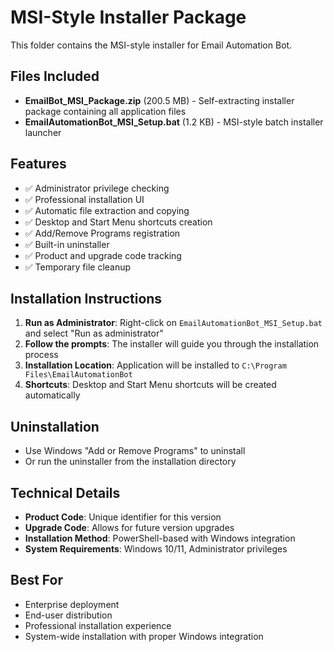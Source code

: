 # MSI-Style Installer Package

This folder contains the MSI-style installer for Email Automation Bot.

## Files Included

- **EmailBot_MSI_Package.zip** (200.5 MB) - Self-extracting installer package containing all application files
- **EmailAutomationBot_MSI_Setup.bat** (1.2 KB) - MSI-style batch installer launcher

## Features

- ✅ Administrator privilege checking
- ✅ Professional installation UI
- ✅ Automatic file extraction and copying
- ✅ Desktop and Start Menu shortcuts creation
- ✅ Add/Remove Programs registration
- ✅ Built-in uninstaller
- ✅ Product and upgrade code tracking
- ✅ Temporary file cleanup

## Installation Instructions

1. **Run as Administrator**: Right-click on `EmailAutomationBot_MSI_Setup.bat` and select "Run as administrator"
2. **Follow the prompts**: The installer will guide you through the installation process
3. **Installation Location**: Application will be installed to `C:\Program Files\EmailAutomationBot`
4. **Shortcuts**: Desktop and Start Menu shortcuts will be created automatically

## Uninstallation

- Use Windows "Add or Remove Programs" to uninstall
- Or run the uninstaller from the installation directory

## Technical Details

- **Product Code**: Unique identifier for this version
- **Upgrade Code**: Allows for future version upgrades
- **Installation Method**: PowerShell-based with Windows integration
- **System Requirements**: Windows 10/11, Administrator privileges

## Best For

- Enterprise deployment
- End-user distribution
- Professional installation experience
- System-wide installation with proper Windows integration